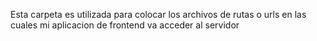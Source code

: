 Esta carpeta es utilizada para colocar los archivos de rutas o urls en las cuales mi aplicacion de frontend va acceder al servidor